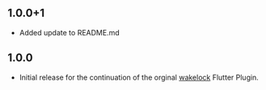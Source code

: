 ## 1.0.0+1

* Added update to README.md

## 1.0.0

* Initial release for the continuation of the orginal [wakelock](https://pub.dev/packages/wakelock) Flutter Plugin. 

